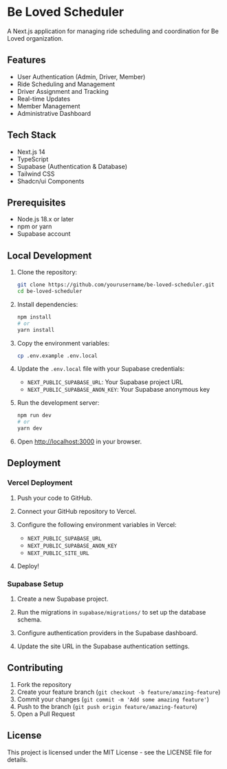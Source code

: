 # Be Loved Scheduler

A Next.js application for managing ride scheduling and coordination for Be Loved organization.

## Features

- User Authentication (Admin, Driver, Member)
- Ride Scheduling and Management
- Driver Assignment and Tracking
- Real-time Updates
- Member Management
- Administrative Dashboard

## Tech Stack

- Next.js 14
- TypeScript
- Supabase (Authentication & Database)
- Tailwind CSS
- Shadcn/ui Components

## Prerequisites

- Node.js 18.x or later
- npm or yarn
- Supabase account

## Local Development

1. Clone the repository:
   ```bash
   git clone https://github.com/yourusername/be-loved-scheduler.git
   cd be-loved-scheduler
   ```

2. Install dependencies:
   ```bash
   npm install
   # or
   yarn install
   ```

3. Copy the environment variables:
   ```bash
   cp .env.example .env.local
   ```

4. Update the `.env.local` file with your Supabase credentials:
   - `NEXT_PUBLIC_SUPABASE_URL`: Your Supabase project URL
   - `NEXT_PUBLIC_SUPABASE_ANON_KEY`: Your Supabase anonymous key

5. Run the development server:
   ```bash
   npm run dev
   # or
   yarn dev
   ```

6. Open [http://localhost:3000](http://localhost:3000) in your browser.

## Deployment

### Vercel Deployment

1. Push your code to GitHub.

2. Connect your GitHub repository to Vercel.

3. Configure the following environment variables in Vercel:
   - `NEXT_PUBLIC_SUPABASE_URL`
   - `NEXT_PUBLIC_SUPABASE_ANON_KEY`
   - `NEXT_PUBLIC_SITE_URL`

4. Deploy!

### Supabase Setup

1. Create a new Supabase project.

2. Run the migrations in `supabase/migrations/` to set up the database schema.

3. Configure authentication providers in the Supabase dashboard.

4. Update the site URL in the Supabase authentication settings.

## Contributing

1. Fork the repository
2. Create your feature branch (`git checkout -b feature/amazing-feature`)
3. Commit your changes (`git commit -m 'Add some amazing feature'`)
4. Push to the branch (`git push origin feature/amazing-feature`)
5. Open a Pull Request

## License

This project is licensed under the MIT License - see the LICENSE file for details. 